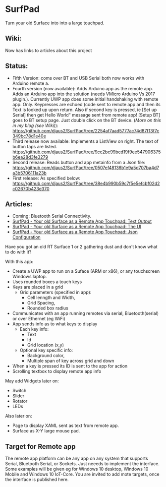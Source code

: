 # SurfPad
Turn your old Surface into into a large touchpad.

## Wiki: 
Now has links to articles about this project

## Status:
- Fifth Version: coms over BT and USB Serial both now works with Arduino remote a.
- Fourth version (now available): Adds Arduino app as the remote app. Adds an Arduino app into the solution (needs VMicro Arduino Vs 2017 plugin.). Currently UWP app does some initial handshaking with remote app. Only. Keypresses are echoed (code sent to remote app and then its Text is looked up upon return. Also if second key is pressed, ie [Set up Serial] then get Hello World" message sent from remote app! [Setup BT] goes to BT setup page. Just double click on the BT device. (*More on this in my blog (see Wiki)*): https://github.com/djaus2/SurfPad/tree/2254af7aad5777ac74d87f13f7c349bc78d1e40e
- Third release now available: Implements a ListView on right. The text of button taps are listed.
https://github.com/djaus2/SurfPad/tree/9cc2bc99bcd19f9ee547906375b6ea28d3fe3279
- Second release: Reads button and app metainfo from a Json file: https://github.com/djaus2/SurfPad/tree/0507ef48136b1e9a5d707ba4d7a3b5706111a23b
- First release: As specified below:
https://github.com/djaus2/SurfPad/tree/38e4b990b59c7f5e5efcbf02d2c02670b423e370

## Articles:
- Coming: Bluetooth Serial Connectivity.
- [SurfPad - Your old Surface as a Remote App Touchpad: Text Output](http://embedded101.com/Blogs/David-Jones/entryid/799/SurfPad-Your-old-Surface-as-a-Remote-App-Touchpad-Text-Output)
- [SurfPad -  Your old Surface as a Remote App Touchpad: The UI](http://embedded101.com/Blogs/David-Jones/entryid/797/SurfPad-Your-old-Surface-as-a-Remote-App-Touchpad)
- [SurfPad - Your old Surface as a Remote App Touchpad: Json Configuration](http://embedded101.com/Blogs/David-Jones/entryid/798/SurfPad-Your-old-Surface-as-a-Remote-App-Touchpad-Json-Configuration)

Have you got an old RT Surface 1 or 2 gathering dust and don't know what to do with it?

With this app:
- Create a UWP app to run on a Suface (ARM or x86), or any touchscreen Windows laptop.
- Uses rounded boxes a touch keys
- Keys are placed in a grid
  - Grid parameters (specified in app): 
      - Cell lenngth and Width, 
      - Grid Spacing, 
      - Rounded box radius
- Communicates with an app running remotes via serial, Bluetooth(serial) or over Ethernet (eg WiFi)
- App sends info as to what keys to display 
  - Each key info:
    - Text
    - Id
    - Grid location (x,y)
  - Optional key specific info:
    - Background color, 
    - Multiple span of key across grid and down
- When a key is pressed its ID is sent to the app for action
- Scrolling textbox to display remote app info

May add Widgets later on:
- Switch
- Slider
- Rotator
- LEDs

Also later on:
- Page to display XAML sent as text from remote app.
- Surface as X-Y large mouse pad.

## Target for Remote app
The remote app platform can be any app on any system that supports Serial, Bluetooth Serial, or Sockets. Just neeeds to implement the interface. Some examples will be given eg for Windows 10 desktop, Windows 10 Mobile and Windows 10 IoT-Core. You are invited to add mote targets, once the interface is published here.
